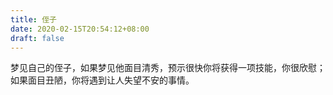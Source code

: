 ```yaml
---
title: 侄子
date: 2020-02-15T20:54:12+08:00
draft: false
---
```


梦见自己的侄子，如果梦见他面目清秀，预示很快你将获得一项技能，你很欣慰；如果面目丑陋，你将遇到让人失望不安的事情。
